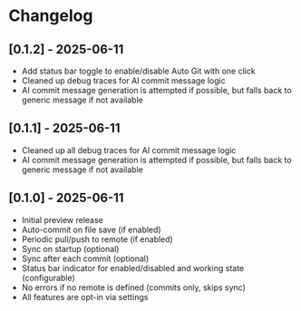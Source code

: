 # Changelog

## [0.1.2] - 2025-06-11
- Add status bar toggle to enable/disable Auto Git with one click
- Cleaned up debug traces for AI commit message logic
- AI commit message generation is attempted if possible, but falls back to generic message if not available

## [0.1.1] - 2025-06-11
- Cleaned up all debug traces for AI commit message logic
- AI commit message generation is attempted if possible, but falls back to generic message if not available

## [0.1.0] - 2025-06-11
- Initial preview release
- Auto-commit on file save (if enabled)
- Periodic pull/push to remote (if enabled)
- Sync on startup (optional)
- Sync after each commit (optional)
- Status bar indicator for enabled/disabled and working state (configurable)
- No errors if no remote is defined (commits only, skips sync)
- All features are opt-in via settings
